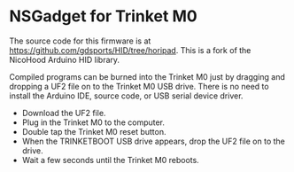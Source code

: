 # NSGadget for Trinket M0

The source code for this firmware is at
https://github.com/gdsports/HID/tree/horipad. This is a fork of the NicoHood
Arduino HID library.

Compiled programs can be burned into the Trinket M0 just by dragging and
dropping a UF2 file on to the Trinket M0 USB drive. There is no need to install
the Arduino IDE, source code, or USB serial device driver.

* Download the UF2 file.
* Plug in the Trinket M0 to the computer.
* Double tap the Trinket M0 reset button.
* When the TRINKETBOOT USB drive appears, drop the UF2 file on to the drive.
* Wait a few seconds until the Trinket M0 reboots.
